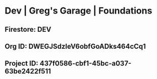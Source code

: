 # Dev | Greg's Garage | Foundations
## Firestore: **DEV**
## Org ID: **DWEGJSdzleV6obfGoADks464cCq1** 
## Project ID: **437f0586-cbf1-45bc-a037-63be2422f511**
